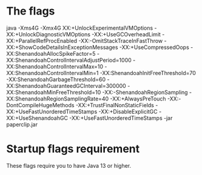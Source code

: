 # The flags

java -Xms4G -Xmx4G XX:+UnlockExperimentalVMOptions -XX:+UnlockDiagnosticVMOptions -XX:+UseGCOverheadLimit -XX:+ParallelRefProcEnabled -XX:-OmitStackTraceInFastThrow -XX:+ShowCodeDetailsInExceptionMessages -XX:+UseCompressedOops -XX:ShenandoahAllocSpikeFactor=5 -XX:ShenandoahControlIntervalAdjustPeriod=1000 -XX:ShenandoahControlIntervalMax=10 -XX:ShenandoahControlIntervalMin=1 -XX:ShenandoahInitFreeThreshold=70 -XX:ShenandoahGarbageThreshold=60 -XX:ShenandoahGuaranteedGCInterval=300000 -XX:ShenandoahMinFreeThreshold=10 -XX:-ShenandoahRegionSampling -XX:ShenandoahRegionSamplingRate=40 -XX:+AlwaysPreTouch -XX:-DontCompileHugeMethods -XX:+TrustFinalNonStaticFields -XX:+UseFastUnorderedTimeStamps -XX:+DisableExplicitGC -XX:+UseShenandoahGC -XX:+UseFastUnorderedTimeStamps -jar paperclip.jar

# Startup flags requirement

  These flags require you to have Java 13 or higher.
